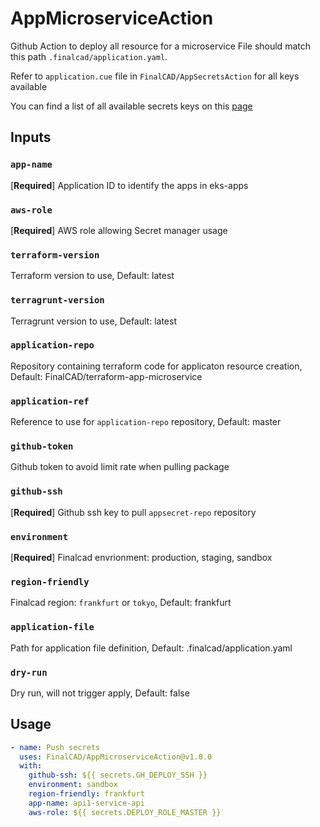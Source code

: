 # AppMicroserviceAction

Github Action to deploy all resource for a microservice
File should match this path `.finalcad/application.yaml`.

Refer to `application.cue` file in `FinalCAD/AppSecretsAction` for all keys available

You can find a list of all available secrets keys on this [page](https://finalcad.atlassian.net/wiki/spaces/INFRA/pages/3213590529/Security+secrets)

## Inputs
### `app-name`
[**Required**] Application ID to identify the apps in eks-apps

### `aws-role`
[**Required**] AWS role allowing Secret manager usage

### `terraform-version`
Terraform version to use, Default: latest

### `terragrunt-version`
Terragrunt version to use, Default: latest

### `application-repo`
Repository containing terraform code for applicaton resource creation, Default: FinalCAD/terraform-app-microservice

### `application-ref`
Reference to use for `application-repo` repository, Default: master

### `github-token`
Github token to avoid limit rate when pulling package

### `github-ssh`
[**Required**] Github ssh key to pull `appsecret-repo` repository

### `environment`
[**Required**] Finalcad envrionment: production, staging, sandbox

### `region-friendly`
Finalcad region: `frankfurt` or `tokyo`, Default: frankfurt

### `application-file`
Path for application file definition, Default: .finalcad/application.yaml

### `dry-run`
Dry run, will not trigger apply, Default: false

## Usage

```yaml
- name: Push secrets
  uses: FinalCAD/AppMicroserviceAction@v1.0.0
  with:
    github-ssh: ${{ secrets.GH_DEPLOY_SSH }}
    environment: sandbox
    region-friendly: frankfurt
    app-name: api1-service-api
    aws-role: ${{ secrets.DEPLOY_ROLE_MASTER }}
```
